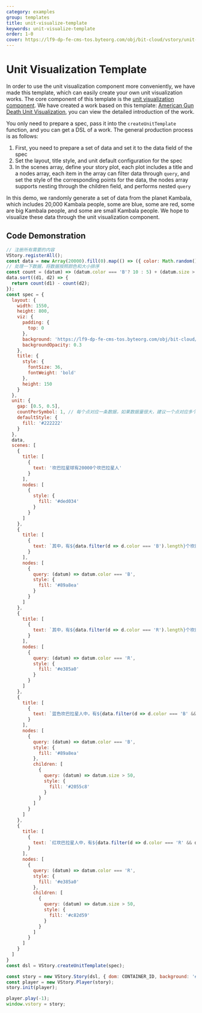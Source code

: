 ```yaml
---
category: examples
group: templates
title: unit-visualize-template
keywords: unit-visualize-template
order: 1-0
cover: https://lf9-dp-fe-cms-tos.byteorg.com/obj/bit-cloud/vstory/unit-visualize-template.gif
---
```


# Unit Visualization Template

In order to use the unit visualization component more conveniently, we have made this template, which can easily create your own unit visualization works.
The core component of this template is the [unit visualization component](/vstory/examples/character/unit). We have created a work based on this template: [American Gun Death Unit Visualization](/vstory/examples/works-show/unit-gun-death), you can view the detailed introduction of the work.

You only need to prepare a spec, pass it into the `createUnitTemplate` function, and you can get a DSL of a work. The general production process is as follows:
1. First, you need to prepare a set of data and set it to the data field of the spec
2. Set the layout, title style, and unit default configuration for the spec
3. In the scenes array, define your story plot, each plot includes a title and a nodes array, each item in the array can filter data through `query`, and set the style of the corresponding points for the data, the nodes array supports nesting through the children field, and performs nested `query`

In this demo, we randomly generate a set of data from the planet Kambala, which includes 20,000 Kambala people, some are blue, some are red, some are big Kambala people, and some are small Kambala people. We hope to visualize these data through the unit visualization component.

## Code Demonstration

```javascript livedemo template=vstory
// 注册所有需要的内容
VStory.registerAll();
const data = new Array(20000).fill(0).map(() => ({ color: Math.random() > 0.5 ? 'B' : 'R', size: Math.random() * 100 }));
// 处理一下数据，将数据按照颜色和大小排序
const count = (datum) => (datum.color === 'B'? 10 : 5) + (datum.size > 50 ? 2 : 1);
data.sort((d1, d2) => {
  return count(d1) - count(d2);
});
const spec = {
  layout: {
    width: 1550,
    height: 800,
    viz: {
      padding: {
        top: 0
      },
      background: 'https://lf9-dp-fe-cms-tos.byteorg.com/obj/bit-cloud/vstory/unit-template-bg.png',
      backgroundOpacity: 0.3
    },
    title: {
      style: {
        fontSize: 36,
        fontWeight: 'bold'
      },
      height: 150
    }
  },
  unit: {
    gap: [0.5, 0.5],
    countPerSymbol: 1, // 每个点对应一条数据，如果数据量很大，建议一个点对应多个数据
    defaultStyle: {
      fill: '#222222'
    }
  },
  data,
  scenes: [
    {
      title: [
        {
          text: '坎巴拉星球有20000个坎巴拉星人'
        }
      ],
      nodes: [
        {
          style: {
            fill: '#ded034'
          }
        }
      ]
    },
    {
      title: [
        {
          text: `其中，有${data.filter(d => d.color === 'B').length}个坎巴拉人是蓝色的`
        }
      ],
      nodes: [
        {
          query: (datum) => datum.color === 'B',
          style: {
            fill: '#89a8ea'
          }
        }
      ]
    },
    {
      title: [
        {
          text: `其中，有${data.filter(d => d.color === 'R').length}个坎巴拉人是红色的`
        }
      ],
      nodes: [
        {
          query: (datum) => datum.color === 'R',
          style: {
            fill: '#e385a0'
          }
        }
      ]
    },
    {
      title: [
        {
          text: `蓝色坎巴拉星人中，有${data.filter(d => d.color === 'B' && d.size > 50).length}个是大坎巴拉星人`
        }
      ],
      nodes: [
        {
          query: (datum) => datum.color === 'B',
          style: {
            fill: '#89a8ea'
          },
          children: [
            {
              query: (datum) => datum.size > 50,
              style: {
                fill: '#2055c8'
              }
            }
          ]
        }
      ]
    },
    {
      title: [
        {
          text: `红坎巴拉星人中，有${data.filter(d => d.color === 'R' && d.size > 50).length}个是大坎巴拉星人`
        }
      ],
      nodes: [
        {
          query: (datum) => datum.color === 'R',
          style: {
            fill: '#e385a0'
          },
          children: [
            {
              query: (datum) => datum.size > 50,
              style: {
                fill: '#c82d59'
              }
            }
          ]
        }
      ]
    }
  ]
}
const dsl = VStory.createUnitTemplate(spec);

const story = new VStory.Story(dsl, { dom: CONTAINER_ID, background: '#ebecf0', scaleX: 0.5, scaleY: 0.5 });
const player = new VStory.Player(story);
story.init(player);

player.play(-1);
window.vstory = story;
```
